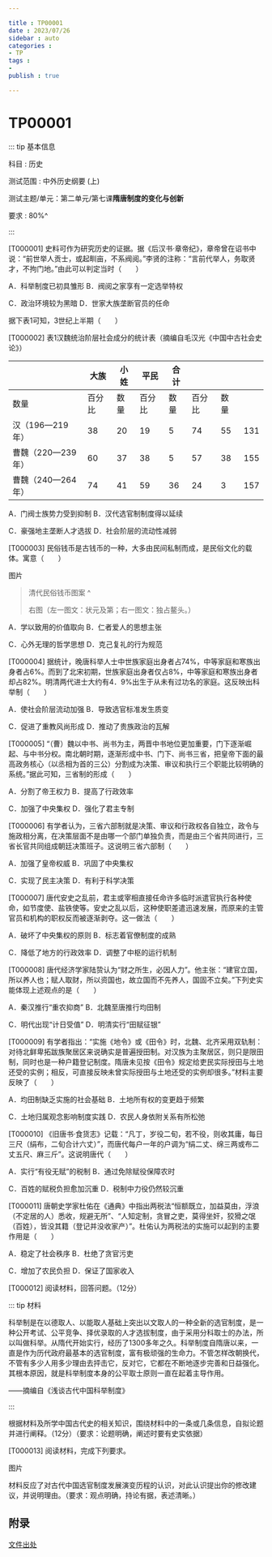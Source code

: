 ```yaml
---

title : TP00001
date : 2023/07/26
sidebar : auto
categories : 
- TP
tags : 
- 
publish : true

---
```


# TP00001

::: tip 基本信息

科目 : 历史

测试范围 : 中外历史纲要 (上)

测试主题/单元：第二单元/第七课**隋唐制度的变化与创新**

要求 : 80%^

:::

[T000001] 史料可作为研究历史的证据。据《后汉书·章帝纪》，章帝曾在诏书中说：“前世举人贡士，或起甽亩，不系阀阅。”李贤的注称：“言前代举人，务取贤才，不拘门地。”由此可以判定当时（　　）

A．科举制度已初具雏形        B．阀阅之家享有一定选举特权

C．政治环境较为黑暗         D．世家大族垄断官员的任命

据下表1可知，3世纪上半期（　　）

[T000002] 表1汉魏统治阶层社会成分的统计表（摘编自毛汉光《中国中古社会史论》）

|                   | 大族   | 小姓 | 平民   | 合计 |        |      |      |
| ----------------- | ------ | ---- | ------ | ---- | ------ | ---- | ---- |
| 数量              | 百分比 | 数量 | 百分比 | 数量 | 百分比 | 数量 |      |
| 汉（196—219年）   | 38     | 20   | 19     | 5    | 74     | 55   | 131  |
| 曹魏（220—239年） | 60     | 37   | 38     | 5    | 57     | 38   | 155  |
| 曹魏（240—264年） | 74     | 41   | 59     | 36   | 24     | 3    | 157  |

A．门阀士族势力受到抑制       B．汉代选官制制度得以延续

C．豪强地主垄断人才选拔       D．社会阶层的流动性减弱

[T000003] 民俗钱币是古钱币的一种，大多由民间私制而成，是民俗文化的载体。寓意（　　）

图片

> 清代民俗钱币图案 ^ 
>
> 右图（左一图文：状元及第；右一图文：独占鳌头。）

A．学以致用的价值取向     B．仁者爱人的思想主张

C．心外无理的哲学思想     D．克己复礼的行为规范

[T000004] 据统计，晚唐科举人士中世族家庭出身者占74%，中等家庭和寒族出身者占6%。而到了北宋初期，世族家庭出身者仅占8%，中等家庭和寒族出身者却占82%。明清两代进士大约有4．9%出生于从未有过功名的家庭。这反映出科举制（　　）

A．使社会阶层流动加强        B．导致选官标准发生质变

C．促进了重教风尚形成        D．推动了贵族政治的瓦解

[T000005] “（曹）魏以中书、尚书为主，两晋中书地位更加重要，门下逐渐崛起、与中书分权。南北朝时期，逐渐形成中书、门下、尚书三省，把皇帝下面的最高政务核心（以丞相为首的三公）分割成为决策、审议和执行三个职能比较明确的系统。”据此可知，三省制的形成（　　）

A．分割了帝王权力          B．提高了行政效率

C．加强了中央集权          D．强化了君主专制

[T000006] 有学者认为，三省六部制就是决策、审议和行政权各自独立，政令与施政相分离，在决策层面不是由哪一个部门单独负责，而是由三个省共同进行，三省长官共同组成朝廷决策班子。这说明三省六部制（　　）

A．加强了皇帝权威          B．巩固了中央集权

C．实现了民主决策          D．有利于科学决策

[T000007] 唐代安史之乱前，君主或宰相直接任命许多临时派遣官执行各种使命，如节度使、盐铁使等。安史之乱以后，这种使职差遣迅速发展，而原来的主管官员和机构的职权反而被逐渐剥夺。这一做法（　　）

A．破坏了中央集权的原则       B．标志着官僚制度的成熟

C．降低了地方的行政效率       D．调整了中枢的运行机制

[T000008] 唐代经济学家陆贽认为“财之所生，必因人力”。他主张：“建官立国，所以养人也；赋人取财，所以资国也，故立国而不先养人，国固不立矣。”下列史实能体现上述观点的是（　　）

A．秦汉推行“重农抑商”       B．北魏至唐推行均田制

C．明代出现“计日受值”       D．明清实行“田赋征银”

[T000009] 有学者指出：“实施《地令》或《田令》时，北魏、北齐采用双轨制：对待北鲜卑拓跋族聚居区来说确实是普遍授田制。对汉族为主聚居区，则只是限田制，同时也是一种户籍登记制度。隋唐未见按《田令》规定给吏民实际授田与土地还受的实例；相反，可直接反映未曾实际授田与土地还受的实例却很多。”材料主要反映了（　　）

A．均田制缺乏实施的社会基础     B．土地所有权的变更趋于频繁

C．土地归属观念影响制度实践     D．农民人身依附关系有所松弛

[T000010] 《旧唐书·食货志》记载：“凡丁，岁役二旬，若不役，则收其庸，每日三尺（绢布，二旬合计六丈）”，而唐代每户一年的户调为“绢二丈、绵三两或布二丈五尺、麻三斤”。这说明唐代（　　）

A．实行“有役无赋”的税制      B．通过免除赋役保障农时

C．百姓的赋税负担愈加沉重      D．税制中力役仍然较沉重

[T000011] 唐朝史学家杜佑在《通典》中指出两税法“恒额既立，加益莫由，浮浪（不定居的人）悉收，规避无所”、“人知定制，贪冒之吏，莫得坐奸，狡猾之氓（百姓），皆没其籍（登记并没收家产）”。杜佑认为两税法的实施可以起到的主要作用是（　　）

A．稳定了社会秩序          B．杜绝了贪官污吏

C．增加了农民负担          D．保证了国家收入

[T000012] 阅读材料，回答问题。（12分）

::: tip 材料

科举制是在以德取人、以能取人基础上突出以文取人的一种全新的选官制度，是一种公开考试、公平竞争、择优录取的人才选拔制度，由于采用分科取士的办法，所以叫做科举。从隋代开始实行，经历了1300多年之久。科举制度自隋唐以来，一直是作为历代政府最基本的选官制度，富有极顽强的生命力。不管怎样改朝换代，不管有多少人用多少理由去抨击它，反对它，它都在不断地逐步完善和日益强化。其根本原因，就是科举制度本身的公平取士原则一直在起着主导作用。

——摘编自《浅谈古代中国科举制度》

:::

根据材料及所学中国古代史的相关知识，围绕材料中的一条或几条信息，自拟论题并进行阐释。（12分）（要求：论题明确，阐述时要有史实依据）































[T000013] 阅读材料，完成下列要求。

图片

材料反应了对古代中国选官制度发展演变历程的认识，对此认识提出你的修改建议，并说明理由。（要求：观点明确，持论有据，表述清晰。）























## 附录

[文件出处](https://www.zxxk.com/soft/39845055.html)
